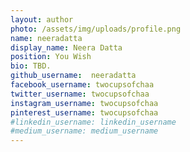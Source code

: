 ```yaml
---
layout: author
photo: /assets/img/uploads/profile.png
name: neeradatta
display_name: Neera Datta
position: You Wish
bio: TBD.
github_username:  neeradatta
facebook_username: twocupsofchaa
twitter_username: twocupsofchaa
instagram_username: twocupsofchaa
pinterest_username: twocupsofchaa
#linkedin_username: linkedin_username
#medium_username: medium_username
---
```


